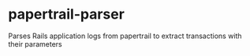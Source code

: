 # papertrail-parser
Parses Rails application logs from papertrail to extract transactions with their parameters
